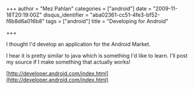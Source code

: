 +++
author = "Mez Pahlan"
categories = ["android"]
date = "2009-11-18T20:19:00Z"
disqus_identifier = "aba02361-cc51-4fe3-bf52-f6b8d6a016b8"
tags = ["android"]
title = "Developing for Android"

+++

I thought I'd develop an application for the Android Market.

I hear it is pretty similar to java which is something I'd like to learn. I'll post my source if I make something that
actually works!

[http://developer.android.com/index.html](http://developer.android.com/index.html)

<!--more-->
